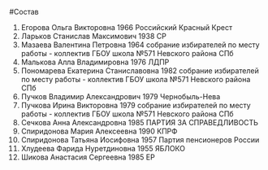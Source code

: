 #Состав
1. Егорова Ольга Викторовна 1966 Российский Красный Крест
2. Ларьков Станислав Максимович 1938 СР
3. Мазаева Валентина Петровна 1964 собрание избирателей по месту работы - коллектив ГБОУ школа №571 Невского района СПб
4. Малькова Алла Владимировна 1976 ЛДПР
5. Пономарева Екатерина Станиславовна 1982 собрание избирателей по месту работы - коллектив ГБОУ школа №571 Невского района СПб
6. Пучков Владимир Александрович 1979 Чернобыль-Нева
7. Пучкова Ирина Викторовна 1979 собрание избирателей по месту работы - коллектив ГБОУ школа №571 Невского района СПб
8. Сечкова Анна Александровна 1985 ПАРТИЯ ЗА СПРАВЕДЛИВОСТЬ
9. Спиридонова Мария Алексеевна 1990 КПРФ
10. Спиридонова Татьяна Иосифовна 1957 Партия пенсионеров России
11. Хлудеева Фарида Нуретдиновна 1955 ЯБЛОКО
12. Шикова Анастасия Сергеевна 1985 ЕР
